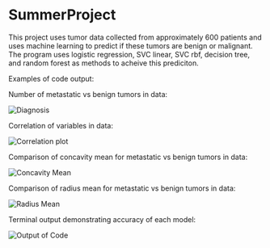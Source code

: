 # SummerProject
This project uses tumor data collected from approximately 600 patients and uses machine learning to predict if these tumors are benign or malignant. The program uses logistic regression, SVC linear, SVC rbf, decision tree, and random forest as methods to acheive this prediciton. 

Examples of code output:

Number of metastatic vs benign tumors in data:

![Diagnosis](https://user-images.githubusercontent.com/84477747/149399957-607f5e87-65e1-4d19-8cea-b9ae0645b2ad.png)

Correlation of variables in data:

![Correlation plot](https://user-images.githubusercontent.com/84477747/149400249-219cab68-8d05-4104-954a-4ed6b162d5de.png)

Comparison of concavity mean for metastatic vs benign tumors in data:

![Concavity Mean](https://user-images.githubusercontent.com/84477747/149400295-8f804c93-92d9-4413-bc0a-d47b1e7bdd34.png)

Comparison of radius mean for metastatic vs benign tumors in data:

![Radius Mean](https://user-images.githubusercontent.com/84477747/149400348-f1c11b8a-08f8-4ee0-b481-a9b194d29ab6.png)

Terminal output demonstrating accuracy of each model:

![Output of Code](https://user-images.githubusercontent.com/84477747/149400585-d15e6a52-d27b-4654-9ad8-b086c4e5c7a2.jpg)
